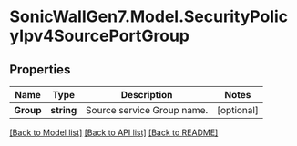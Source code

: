 # SonicWallGen7.Model.SecurityPolicyIpv4SourcePortGroup

## Properties

Name | Type | Description | Notes
------------ | ------------- | ------------- | -------------
**Group** | **string** | Source service Group name. | [optional] 

[[Back to Model list]](../README.md#documentation-for-models) [[Back to API list]](../README.md#documentation-for-api-endpoints) [[Back to README]](../README.md)

